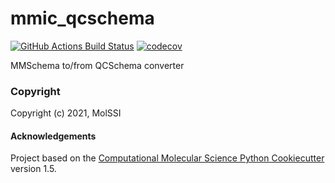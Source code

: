 mmic_qcschema
==============================
[//]: # (Badges)
[![GitHub Actions Build Status](https://github.com/REPLACE_WITH_OWNER_ACCOUNT/mmic_qcschema/workflows/CI/badge.svg)](https://github.com/REPLACE_WITH_OWNER_ACCOUNT/mmic_qcschema/actions?query=workflow%3ACI)
[![codecov](https://codecov.io/gh/REPLACE_WITH_OWNER_ACCOUNT/mmic_qcschema/branch/master/graph/badge.svg)](https://codecov.io/gh/REPLACE_WITH_OWNER_ACCOUNT/mmic_qcschema/branch/master)


MMSchema to/from QCSchema converter

### Copyright

Copyright (c) 2021, MolSSI


#### Acknowledgements
 
Project based on the 
[Computational Molecular Science Python Cookiecutter](https://github.com/molssi/cookiecutter-cms) version 1.5.
